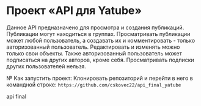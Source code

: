 # Проект «API для Yatube»
Данное API предназначено для просмотра и создания публикаций.
Публикации могут находиться в группах.
Просматривать публикации может любой пользователь, а создавать их и комментировать - только авторизованный пользователь.
Редактировать и изменять можно только свои объекты.
Также авторизованный пользователь может подписаться на других авторов, кроме себя. Просматривать подписки других пользователей нельзя.

№ Как запустить проект:
Клонировать репозиторий и перейти в него в командной строке:
```https://github.com/cskovec22/api_final_yatube```


api final
